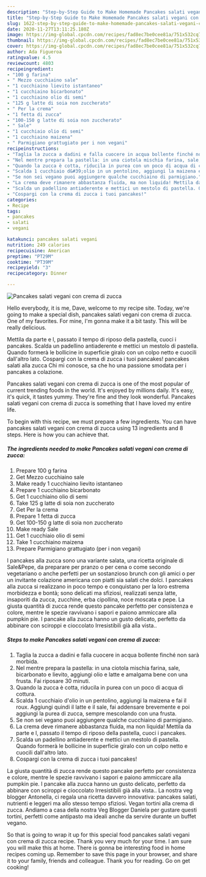 ```yaml
---
description: "Step-by-Step Guide to Make Homemade Pancakes salati vegani con crema di zucca"
title: "Step-by-Step Guide to Make Homemade Pancakes salati vegani con crema di zucca"
slug: 1622-step-by-step-guide-to-make-homemade-pancakes-salati-vegani-con-crema-di-zucca
date: 2020-11-27T13:11:25.180Z
image: https://img-global.cpcdn.com/recipes/fad8ec7be0cee81a/751x532cq70/pancakes-salati-vegani-con-crema-di-zucca-recipe-main-photo.jpg
thumbnail: https://img-global.cpcdn.com/recipes/fad8ec7be0cee81a/751x532cq70/pancakes-salati-vegani-con-crema-di-zucca-recipe-main-photo.jpg
cover: https://img-global.cpcdn.com/recipes/fad8ec7be0cee81a/751x532cq70/pancakes-salati-vegani-con-crema-di-zucca-recipe-main-photo.jpg
author: Ada Figueroa
ratingvalue: 4.5
reviewcount: 4803
recipeingredient:
- "100 g farina"
- " Mezzo cucchiaino sale"
- "1 cucchiaino lievito istantaneo"
- "1 cucchiaino bicarbonato"
- "1 cucchiaino olio di semi"
- "125 g latte di soia non zuccherato"
- " Per la crema"
- "1 fetta di zucca"
- "100-150 g latte di soia non zuccherato"
- " Sale"
- "1 cucchiaio olio di semi"
- "1 cucchiaino maizena"
- " Parmigiano grattugiato per i non vegani"
recipeinstructions:
- "Taglia la zucca a dadini e falla cuocere in acqua bollente finché non sarà morbida."
- "Nel mentre prepara la pastella: in una ciotola mischia farina, sale, bicarbonato e lievito, aggiungi olio e latte e amalgama bene con una frusta. Fai riposare 30 minuti."
- "Quando la zucca è cotta, riducila in purea con un poco di acqua di cottura."
- "Scalda 1 cucchiaio d&#39;olio in un pentolino, aggiungi la maizena e fai il roux. Aggiungi quindi il latte e il sale, fai addensare brevemente e poi aggiungi la purea di zucca, sempre mescolando con una frusta."
- "Se non sei vegano puoi aggiungere qualche cucchiaino di parmigiano."
- "La crema deve rimanere abbastanza fluida, ma non liquida! Mettila da parte e l, passato il tempo di riposo della pastella, cuoci i pancakes."
- "Scalda un padellino antiaderente e mettici un mestolo di pastella. Quando formerà le bollicine in superficie giralo con un colpo netto e cuocili dall&#39;altro lato."
- "Cospargi con la crema di zucca i tuoi pancakes!"
categories:
- Recipe
tags:
- pancakes
- salati
- vegani

katakunci: pancakes salati vegani 
nutrition: 249 calories
recipecuisine: American
preptime: "PT29M"
cooktime: "PT39M"
recipeyield: "3"
recipecategory: Dinner

---
```



![Pancakes salati vegani con crema di zucca](https://img-global.cpcdn.com/recipes/fad8ec7be0cee81a/751x532cq70/pancakes-salati-vegani-con-crema-di-zucca-recipe-main-photo.jpg)

Hello everybody, it is me, Dave, welcome to my recipe site. Today, we're going to make a special dish, pancakes salati vegani con crema di zucca. One of my favorites. For mine, I'm gonna make it a bit tasty. This will be really delicious.

Mettila da parte e l, passato il tempo di riposo della pastella, cuoci i pancakes. Scalda un padellino antiaderente e mettici un mestolo di pastella. Quando formerà le bollicine in superficie giralo con un colpo netto e cuocili dall&#39;altro lato. Cospargi con la crema di zucca i tuoi pancakes! pancakes salati alla zucca Chi mi conosce, sa che ho una passione smodata per i pancakes a colazione.

Pancakes salati vegani con crema di zucca is one of the most popular of current trending foods in the world. It's enjoyed by millions daily. It's easy, it's quick, it tastes yummy. They're fine and they look wonderful. Pancakes salati vegani con crema di zucca is something that I have loved my entire life.


To begin with this recipe, we must prepare a few ingredients. You can have pancakes salati vegani con crema di zucca using 13 ingredients and 8 steps. Here is how you can achieve that.

<!--inarticleads1-->

##### The ingredients needed to make Pancakes salati vegani con crema di zucca:

1. Prepare 100 g farina
1. Get  Mezzo cucchiaino sale
1. Make ready 1 cucchiaino lievito istantaneo
1. Prepare 1 cucchiaino bicarbonato
1. Get 1 cucchiaino olio di semi
1. Take 125 g latte di soia non zuccherato
1. Get  Per la crema
1. Prepare 1 fetta di zucca
1. Get 100-150 g latte di soia non zuccherato
1. Make ready  Sale
1. Get 1 cucchiaio olio di semi
1. Take 1 cucchiaino maizena
1. Prepare  Parmigiano grattugiato (per i non vegani)


I pancakes alla zucca sono una variante salata, una ricetta originale di Sale&amp;Pepe, da preparare per pranzo o per cena o come secondo vegetariano o anche perfetti per un sostanzioso brunch con gli amici o per un invitante colazione americana con piatti sia salati che dolci. I pancakes alla zucca si realizzano in poco tempo e conquistano per la loro estrema morbidezza e bontà; sono delicati ma sfiziosi, realizzati senza latte, insaporiti da zucca, zucchine, erba cipollina, noce moscata e pepe. La giusta quantità di zucca rende questo pancake perfetto per consistenza e colore, mentre le spezie ravvivano i sapori e paiono ammiccare alla pumpkin pie. I pancake alla zucca hanno un gusto delicato, perfetto da abbinare con sciroppi e cioccolato Irresistibili già alla vista.. 

<!--inarticleads2-->

##### Steps to make Pancakes salati vegani con crema di zucca:

1. Taglia la zucca a dadini e falla cuocere in acqua bollente finché non sarà morbida.
1. Nel mentre prepara la pastella: in una ciotola mischia farina, sale, bicarbonato e lievito, aggiungi olio e latte e amalgama bene con una frusta. Fai riposare 30 minuti.
1. Quando la zucca è cotta, riducila in purea con un poco di acqua di cottura.
1. Scalda 1 cucchiaio d&#39;olio in un pentolino, aggiungi la maizena e fai il roux. Aggiungi quindi il latte e il sale, fai addensare brevemente e poi aggiungi la purea di zucca, sempre mescolando con una frusta.
1. Se non sei vegano puoi aggiungere qualche cucchiaino di parmigiano.
1. La crema deve rimanere abbastanza fluida, ma non liquida! Mettila da parte e l, passato il tempo di riposo della pastella, cuoci i pancakes.
1. Scalda un padellino antiaderente e mettici un mestolo di pastella. Quando formerà le bollicine in superficie giralo con un colpo netto e cuocili dall&#39;altro lato.
1. Cospargi con la crema di zucca i tuoi pancakes!


La giusta quantità di zucca rende questo pancake perfetto per consistenza e colore, mentre le spezie ravvivano i sapori e paiono ammiccare alla pumpkin pie. I pancake alla zucca hanno un gusto delicato, perfetto da abbinare con sciroppi e cioccolato Irresistibili già alla vista.. La nostra veg blogger Antonella, ci regala una ricetta davvero innovativa: pancakes salati, nutrienti e leggeri ma allo stesso tempo sfiziosi. Vegan tortini alla crema di zucca. Andiamo a casa della nostra Veg Blogger Daniela per gustare questi tortini, perfetti come antipasto ma ideali anche da servire durante un buffet vegano. 

So that is going to wrap it up for this special food pancakes salati vegani con crema di zucca recipe. Thank you very much for your time. I am sure you will make this at home. There is gonna be interesting food in home recipes coming up. Remember to save this page in your browser, and share it to your family, friends and colleague. Thank you for reading. Go on get cooking!
